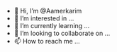 - 👋 Hi, I’m @Aamerkarim
- 👀 I’m interested in ...
- 🌱 I’m currently learning ...
- 💞️ I’m looking to collaborate on ...
- 📫 How to reach me ...

<!---
Aamerkarim/Aamerkarim is a ✨ special ✨ repository because its `README.md` (this file) appears on your GitHub profile.
You can click the Preview link to take a look at your changes.
--->
